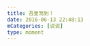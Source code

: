 ```yaml
---
title: 吾皇驾到！
date: 2016-06-13 22:48:13
mCategories: [说说]
type: moment
---
```


<div id="pics-20160613224813"></div>

<script src="/lib/moment/pics.js"></script>
<script>
var data = [
    {"link": "2016-06-13_000000.jpeg", "type": "shuoshuo"},
    {"link": "2016-06-13_000001.jpeg", "type": "shuoshuo"}
];
picsRender(data, "pics-20160613224813");
</script>
